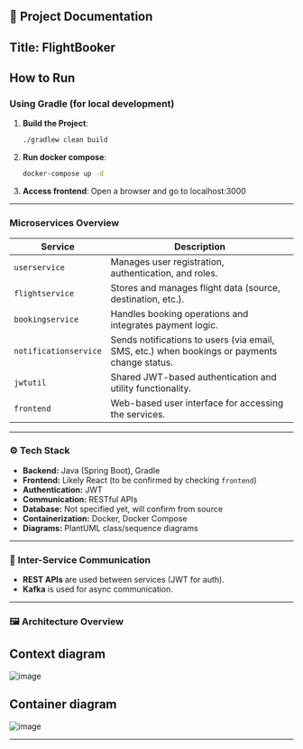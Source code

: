 ## 📘 Project Documentation  
**Title:** FlightBooker
---
## How to Run

### Using Gradle (for local development)
1. **Build the Project**:
   ```bash
   ./gradlew clean build

2. **Run docker compose**:
   ```bash
   docker-compose up -d

3. **Access frontend**:
   Open a browser and go to localhost:3000



---

### Microservices Overview

| Service               | Description                                                                                             |
|-----------------------|---------------------------------------------------------------------------------------------------------|
| `userservice`         | Manages user registration, authentication, and roles.                                                 |
| `flightservice`       | Stores and manages flight data (source, destination, etc.).                                             |
| `bookingservice`      | Handles booking operations and integrates payment logic.                                              |
| `notificationservice` | Sends notifications to users (via email, SMS, etc.) when bookings or payments change status.            |
| `jwtutil`             | Shared JWT-based authentication and utility functionality.                                            |
| `frontend`            | Web-based user interface for accessing the services.                                               
---

### ⚙️ **Tech Stack**
- **Backend:** Java (Spring Boot), Gradle
- **Frontend:** Likely React (to be confirmed by checking `frontend`)
- **Authentication:** JWT
- **Communication:** RESTful APIs
- **Database:** Not specified yet, will confirm from source
- **Containerization:** Docker, Docker Compose
- **Diagrams:** PlantUML class/sequence diagrams

---

### 🔄 **Inter-Service Communication**
- **REST APIs** are used between services (JWT for auth).
- **Kafka** is used for async communication.

---

### 🖼️ **Architecture Overview**
## Context diagram
![image](https://github.com/user-attachments/assets/442772ff-d931-4f12-934e-74d80a74a817)

## Container diagram
![image](https://github.com/user-attachments/assets/a58fc240-ced7-4726-a324-c8056a380884)

---
